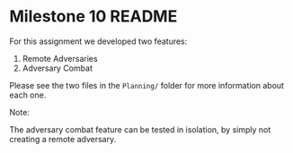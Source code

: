 # Milestone 10 README

For this assignment we developed two features:
1. Remote Adversaries
2. Adversary Combat

Please see the two files in the `Planning/` folder for more information about each one.

Note:

The adversary combat feature can be tested in isolation, by simply not creating a remote adversary.
